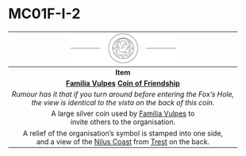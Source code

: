 # MC01F-I-2

| <img src="../../../images/card-icons/familia-vulpes.png" height="60" /> |
|:---:|
| **Item** |
| **[Familia Vulpes](../../../organisations/familia-vulpes.md) [Coin of Friendship](../../../items/coin-of-friendship.md)** |
| *Rumour has it that if you turn around before entering the Fox’s Hole,<br>the view is identical to the vista on the back of this coin.* |
| A large silver coin used by [Familia Vulpes](../../../organisations/familia-vulpes.md) to<br>invite others to the organisation. |
| A relief of the organisation’s symbol is stamped into one side,<br>and a view of the [Nilus Coast](../../../civilisations/nilsavnic-alliance/states/nilus-coast.md) from [Trest](../../../places/towns/trest.md) on the back. |
